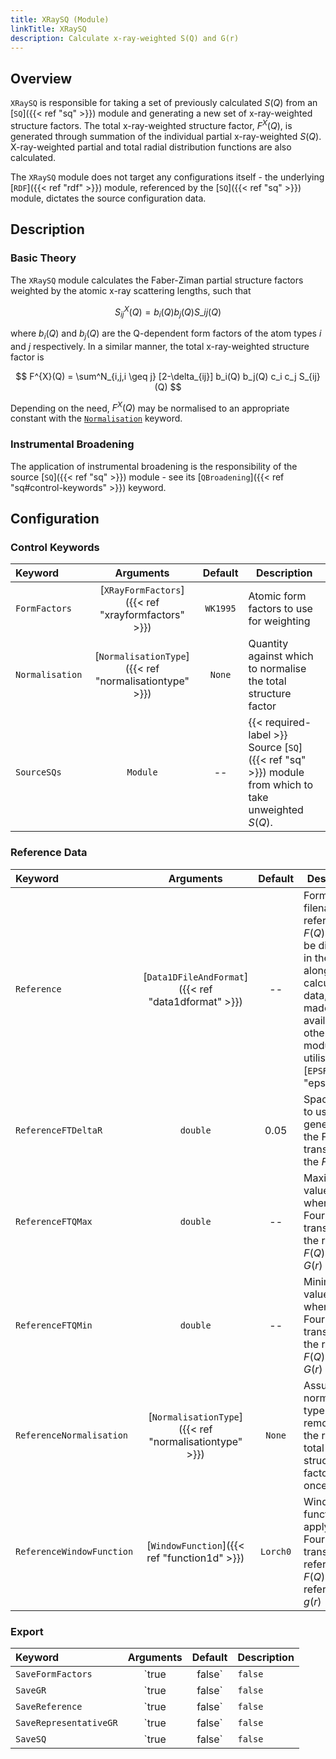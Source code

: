 ```yaml
---
title: XRaySQ (Module)
linkTitle: XRaySQ
description: Calculate x-ray-weighted S(Q) and G(r)
---
```


## Overview

`XRaySQ` is responsible for taking a set of previously calculated $S(Q)$ from an [`SQ`]({{< ref "sq" >}}) module and generating a new set of x-ray-weighted structure factors. The total x-ray-weighted structure factor, $F^{X}(Q)$, is generated through summation of the individual partial x-ray-weighted $S(Q)$. X-ray-weighted partial and total radial distribution functions are also calculated.

The `XRaySQ` module does not target any configurations itself - the underlying [`RDF`]({{< ref "rdf" >}}) module, referenced by the [`SQ`]({{< ref "sq" >}}) module, dictates the source configuration data.

## Description

### Basic Theory

The `XRaySQ` module calculates the Faber-Ziman partial structure factors weighted by the atomic x-ray scattering lengths, such that

$$ S^{X}_{ij}(Q) = b_i(Q) b_j(Q) S\_{ij}(Q) $$

where $b_i(Q)$ and $b_j(Q)$ are the Q-dependent form factors of the atom types $i$ and $j$ respectively. In a similar manner, the total x-ray-weighted structure factor is

$$ F^{X}(Q) = \sum^N_{i,j,i \geq j} [2-\delta_{ij}] b_i(Q) b_j(Q) c_i c_j S_{ij}(Q) $$

Depending on the need, $F^{X}(Q)$ may be normalised to an appropriate constant with the [`Normalisation`](#control-keywords) keyword.

### Instrumental Broadening

The application of instrumental broadening is the responsibility of the source [`SQ`]({{< ref "sq" >}}) module - see its [`QBroadening`]({{< ref "sq#control-keywords" >}}) keyword.

## Configuration

### Control Keywords
|Keyword|Arguments|Default|Description|
|:------|:-------:|:-----:|-----------|
|`FormFactors`|[`XRayFormFactors`]({{< ref "xrayformfactors" >}})|`WK1995`|Atomic form factors to use for weighting|
|`Normalisation`|[`NormalisationType`]({{< ref "normalisationtype" >}})|`None`|Quantity against which to normalise the total structure factor|
|`SourceSQs`|`Module`|--|{{< required-label >}} Source [`SQ`]({{< ref "sq" >}}) module from which to take unweighted $S(Q)$.|

### Reference Data
Keyword|Arguments|Default|Description|
|:------|:-------:|:-----:|-----------|
|`Reference`|[`Data1DFileAndFormat`]({{< ref "data1dformat" >}})|--|Format and filename of reference $F(Q)$ data, to be displayed in the GUI alongside calculated data, and made available for other modules to utilise (e.g. [`EPSR`]({{< ref "epsr" >}})|
|`ReferenceFTDeltaR`|`double`|0.05|Spacing in $r$ to use when generating the Fourier-transform of the $F(Q)$|
|`ReferenceFTQMax`|`double`|--|Maximum Q value to use when Fourier-transforming the reference $F(Q)$ to its $G(r)$|
|`ReferenceFTQMin`|`double`|--|Minimum Q value to use when Fourier-transforming the reference $F(Q)$ to its $G(r)$|
|`ReferenceNormalisation`|[`NormalisationType`]({{< ref "normalisationtype" >}})|`None`|Assumed normalisation type to remove from the reference total structure factor data once loaded|
|`ReferenceWindowFunction`|[`WindowFunction`]({{< ref "function1d" >}})|`Lorch0`|Window function to apply when Fourier-transforming reference $F(Q)$ to a reference $g(r)$|

### Export
|Keyword|Arguments|Default|Description|
|:------|:-------:|:-----:|-----------|
|`SaveFormFactors`|`true|false`|`false`|Save Q-dependent form factors for each atom type pair|
|`SaveGR`|`true|false`|`false`|Save weighted g(r) and G(r). Separate files are written for each partial between atom types $i$ and $j$, as well as the total.||
|`SaveReference`|`true|false`|`false`|Save the reference data and its Fourier transform|
|`SaveRepresentativeGR`|`true|false`|`false`|Save the representative $G(r)$ obtained from Fourier transform of the calculate $F(Q)$|
|`SaveSQ`|`true|false`|`false`|Save weighted partial and total structure factors. Separate files are written for each partial between atom types $i$ and $j$, as well as the total.|
